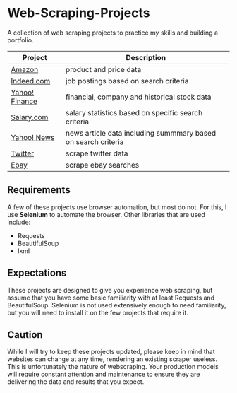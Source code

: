 # Web-Scraping-Projects
A collection of web scraping projects to practice my skills and building a portfolio.

| Project | Description |
|---|---|
| [Amazon](https://github.com/cybergeekgyan) | product and price data |
| [Indeed.com](https://github.com/cybergeekgyan) | job postings based on search criteria | 
| [Yahoo! Finance](https://github.com/cybergeekgyan) | financial, company and historical stock data |
| [Salary.com](https://github.com/cybergeekgyan) | salary statistics based on specific search criteria |
| [Yahoo! News](https://github.com/cybergeekgyan) | news article data including summmary based on search criteria |
| [Twitter](https://github.com/cybergeekgyan) | scrape twitter data |
| [Ebay](https://github.com/cybergeekgyan) | scrape ebay searches |


## Requirements
A few of these projects use browser automation, but most do not. For this, I use **Selenium** to automate the browser.  Other libraries that are used include:
- Requests
- BeautifulSoup
- lxml

## Expectations
These projects are designed to give you experience web scraping, but assume that you have some basic familiarity with at least Requests and BeautifulSoup. Selenium is not used extensively enough to need familiarity, but you will need to install it on the few projects that require it.

## Caution
While I will try to keep these projects updated, please keep in mind that websites can change at any time, rendering an existing scraper useless. This is unfortunately the nature of webscraping. Your production models will require constant attention and maintenance to ensure they are delivering the data and results that you expect.

